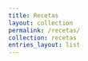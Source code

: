 ```yaml
---
title: Recetas
layout: collection
permalink: /recetas/
collection: recetas
entries_layout: list
---
```


